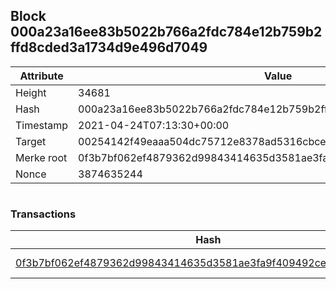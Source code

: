 ## Block 000a23a16ee83b5022b766a2fdc784e12b759b2ffd8cded3a1734d9e496d7049

Attribute | Value
--- | ---
Height | 34681
Hash | 000a23a16ee83b5022b766a2fdc784e12b759b2ffd8cded3a1734d9e496d7049
Timestamp | 2021-04-24T07:13:30+00:00
Target | 00254142f49eaaa504dc75712e8378ad5316cbcead634704b3734b6271167cc4
Merke root | 0f3b7bf062ef4879362d99843414635d3581ae3fa9f409492cec480cae28faf3
Nonce | 3874635244

```

```

### Transactions

Hash | Amount
--- | ---
[0f3b7bf062ef4879362d99843414635d3581ae3fa9f409492cec480cae28faf3](0f3b7bf062ef4879362d99843414635d3581ae3fa9f409492cec480cae28faf3.md) | 10.00000000 SKEPTI 
